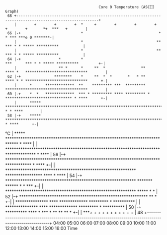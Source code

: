 
                                              Core 0 Temperature (ASCII Graph)
     68 +-----------------------------------------------------------------------------------------------------------+
        |        +        +        +  *     +        +        +        +        +        +       *+  ***   +        |
     66 |-+                           *                                  *                     * *** ***e 0 *******-|
        |                             *                                 **       *** * * ***** **********           |
        |                             *                                 **       *** * * ***** **********           |
     64 |-+                 *         *                                 ***      *** * * ***** **********         +-|
        |                   ** *      *     **  *                **    **** *   ****************************        |
     62 |-+               ********    *     **  *  *       *   * **    **** * * ****************************      +-|
        |      *      *************  **    ********* ***  *********    *************************************        |
     60 |-+    *  *   *************  *** * ********* **** ********* *  ****************************** * ****      +-|
        |      *****  ***************************************************************************** * * ****        |
     58 |-+    ***** *****************************************************************************    * ****      +-|
 °C    |      ***** *****************************************************************************    * ****        |
        |    *************************************************************************************    * ****        |
     56 |-+  *********************************************************************************** *      ****      +-|
        |    ************************************************************ ***************** **** *      ****        |
     54 |-+  ************************************************************ *******  ****** *   *          ***      +-|
        |    ************************************************************  *****      *                   *         |
     52 |-+  ***********************************************************   ** *                                   +-|
        |    *************** ****  ************* ********* * **********                                             |
        |    *************** ****  ************* ********* * **********                                             |
     50 |-+  ********** ****    *  *** *   **     **   **             *                                           +-|
        |    ****+*       +        +        +        +        +        +        +        +        +        +        |
     48 +-----------------------------------------------------------------------------------------------------------+
      04:00    05:00    06:00    07:00    08:00    09:00    10:00    11:00    12:00    13:00    14:00    15:00    16:00
                                                            Time
